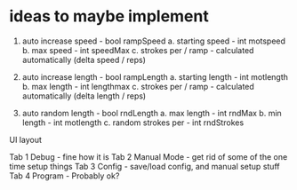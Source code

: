 # ideas to maybe implement

1. auto increase speed - bool rampSpeed
    a. starting speed - int motspeed
    b. max speed - int speedMax
    c. strokes per / ramp - calculated automatically (delta speed / reps)

2. auto increase length - bool rampLength
    a. starting length - int motlength
    b. max length - int lengthmax
    c. strokes per / ramp -  calculated automatically (delta length / reps)

3. auto random length - bool rndLength
    a. max length - int rndMax
    b. min length - int motlength
    c. random strokes per - int rndStrokes


UI layout

Tab 1 Debug - fine how it is
Tab 2 Manual Mode - get rid of some of the one time setup things
Tab 3 Config - save/load config, and manual setup stuff
Tab 4 Program - Probably ok?